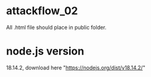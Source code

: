 # attackflow_02
All .html file should place in public folder.

# node.js version
18.14.2, download here "https://nodejs.org/dist/v18.14.2/"